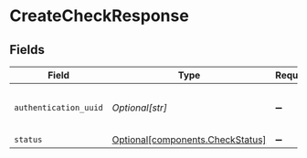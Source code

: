 # CreateCheckResponse


## Fields

| Field                                                                      | Type                                                                       | Required                                                                   | Description                                                                | Example                                                                    |
| -------------------------------------------------------------------------- | -------------------------------------------------------------------------- | -------------------------------------------------------------------------- | -------------------------------------------------------------------------- | -------------------------------------------------------------------------- |
| `authentication_uuid`                                                      | *Optional[str]*                                                            | :heavy_minus_sign:                                                         | The UUID of the corresponding authentication.                              |                                                                            |
| `status`                                                                   | [Optional[components.CheckStatus]](../../models/components/checkstatus.md) | :heavy_minus_sign:                                                         | N/A                                                                        | valid                                                                      |